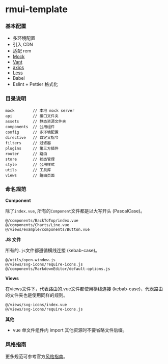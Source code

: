 # rmui-template

### 基本配置

- 多环境配置
- 引入 CDN
- 适配 rem
- [Mock](https://github.com/nuysoft/Mock)
- [Vant](https://github.com/youzan/vant)
- [axios](https://github.com/axios/axios)
- [Less](http://lesscss.org/usage/)
- Babel
- Eslint + Pettier 格式化

### 目录说明

    mock        // 本地 mock server
    api         // 接口文件夹
    assets      // 静态资源文件夹
    components  // 公用组件
    config      // 多环境配置
    directive   // 自定义指令
    filters     // 过滤器
    plugins     // 第三方插件
    router      // 路由
    store       // 状态管理
    style       // 公用样式
    utils       // 工具库
    views       // 路由页面

### 命名规范

**Component**

除了``index.vue``, 所有的``Component``文件都是以大写开头 (PascalCase)。

``` 例子：
@/components/BackToTop/index.vue
@/components/Charts/Line.vue
@/views/example/components/Button.vue
```

**JS 文件**

所有的``.js``文件都遵循横线连接 (kebab-case)。

``` 例子：
@/utils/open-window.js
@/views/svg-icons/require-icons.js
@/components/MarkdownEditor/default-options.js
```

**Views**

在views文件下，代表路由的.vue文件都使用横线连接 (kebab-case)，代表路由的文件夹也是使用同样的规则。

```
@/views/svg-icons/index.vue
@/views/svg-icons/require-icons.js
```

**其他**

* vue 单文件组件内 import 其他资源时不要省略文件后缀。

### 风格指南

更多规范可参考官方[风格指南](https://cn.vuejs.org/v2/style-guide/)。